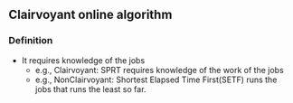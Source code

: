 ## Clairvoyant online algorithm


### Definition
- It requires knowledge of the jobs
  - e.g., Clairvoyant: SPRT requires knowledge of the work of the jobs 
  - e.g., NonClairvoyant: Shortest Elapsed Time First(SETF) runs the jobs that runs the least so far.
